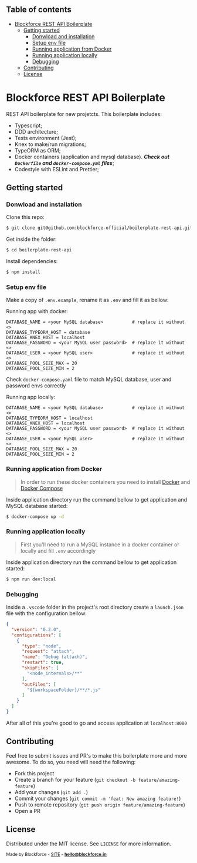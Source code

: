 ## Table of contents
- [Blockforce REST API Boilerplate](#blockforce-rest-api-boilerplate)
  - [Getting started](#getting-started)
    - [Donwload and installation](#donwload-and-installation)
    - [Setup env file](#setup-env-file)
    - [Running application from Docker](#running-application-from-docker)
    - [Running application locally](#running-application-locally)
    - [Debugging](#debugging)
  - [Contributing](#contributing)
  - [License](#license)
# Blockforce REST API Boilerplate

REST API boilerplate for new projetcts. This boilerplate includes:

- Typescript;
- DDD architecture;
- Tests environment (Jest);
- Knex to make/run migrations;
- TypeORM as ORM;
- Docker containers (application and mysql database). ***Check out `Dockerfile` and `docker-compose.yml` files***;
- Codestyle with ESLint and Prettier;
## Getting started
### Donwload and installation

Clone this repo:

```bash
$ git clone git@github.com:blockforce-official/boilerplate-rest-api.git
```
Get inside the folder:
```bash
$ cd boilerplate-rest-api
```
Install dependencies:
```bash
$ npm install
```
### Setup env file
Make a copy of `.env.example`, rename it as `.env` and fill it as bellow:

Running app with docker:
```
DATABASE_NAME = <your MySQL database>           # replace it without <>
DATABASE_TYPEORM_HOST = database
DATABASE_KNEX_HOST = localhost
DATABASE_PASSWORD = <your MySQL user password>  # replace it without <>
DATABASE_USER = <your MySQL user>               # replace it without <>
DATABASE_POOL_SIZE_MAX = 20
DATABASE_POOL_SIZE_MIN = 2
```
Check `docker-compose.yaml` file to match MySQL database, user and password envs correctly 

Running app locally:
```
DATABASE_NAME = <your MySQL database>           # replace it without <>
DATABASE_TYPEORM_HOST = localhost
DATABASE_KNEX_HOST = localhost
DATABASE_PASSWORD = <your MySQL user password>  # replace it without <>
DATABASE_USER = <your MySQL user>               # replace it without <>
DATABASE_POOL_SIZE_MAX = 20
DATABASE_POOL_SIZE_MIN = 2
```

### Running application from Docker
> In order to run these docker containers you need to install [Docker](https://docs.docker.com/engine/) and [Docker Compose](https://docs.docker.com/compose/install/)

Inside application directory run the command bellow to get application and MySQL database started:
```bash
$ docker-compose up -d
```
### Running application locally
> First you'll need to run a MySQL instance in a docker container or locally and fill `.env` accordingly

Inside application directory run the command bellow to get application started:
```bash
$ npm run dev:local
```
### Debugging
Inside a `.vscode` folder in the project's root directory create a `launch.json` file with the configuration bellow:
```json
{
  "version": "0.2.0",
  "configurations": [
    {
      "type": "node",
      "request": "attach",
      "name": "Debug (attach)",
      "restart": true,
      "skipFiles": [
        "<node_internals>/**"
      ],
      "outFiles": [
        "${workspaceFolder}/**/*.js"
      ]
    }
  ]
}
```
After all of this you're good to go and access application at `localhost:8080`

## Contributing

Feel free to submit issues and PR's to make this boilerplate more and more awesome. To do so, you need will need the following:

- Fork this project
- Create a branch for your feature (`git checkout -b feature/amazing-feature`)
- Add your changes (`git add .`)
- Commit your changes (`git commit -m 'feat: New amazing feature!`)
- Push to remote repository (`git push origin feature/amazing-feature`)
- Open a PR

## License

Distributed under the MIT license. See `LICENSE` for more information.

<sub>Made by Blockforce - [SITE](https://blockforce.in/) - **hello@blockforce.in**</sub>